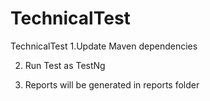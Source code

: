 # TechnicalTest
TechnicalTest
1.Update Maven dependencies

2. Run Test as TestNg

3. Reports will be generated in reports folder

